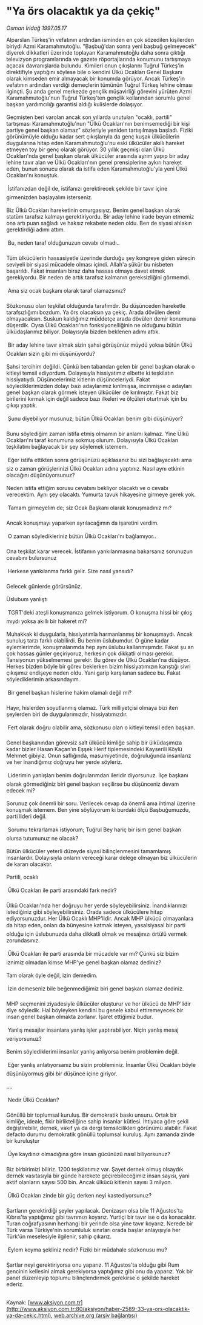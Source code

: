 # "Ya örs olacaktık ya da çekiç"

*Osman İridağ 1997.05.17*

<font class="agenda2NewsSpot">
 Alparslan Türkeş'in vefatının ardından isminden en çok sözedilen kişilerden biriydi  Azmi Karamahmutoğlu.
</font>
<font class="newsDetail">
 "Başbuğ'dan sonra yeni başbuğ gelmeyecek" diyerek dikkatleri üzerinde toplayan Karamahmutoğlu daha sonra çıktığı televizyon programlarında ve gazete röportajlarında konumunu tartışmaya açacak davranışlarda bulundu.  Kimileri onun çıkışlarını Tuğrul Türkeş'in direktifiyle yaptığını söylese bile o kendini Ülkü Ocakları Genel Başkanı olarak kimseden emir almayacak bir konumda görüyor. Ancak Türkeş'in vefatının ardından verdiği demeçlerin tümünün Tuğrul Türkeş lehine olması ilginçti. Şu anda genel merkezde gençlik müşavirliği görevini yürüten Azmi Karamahmutoğlu'nun Tuğrul Türkeş'ten gençlik kollarından sorumlu genel başkan yardımcılığı garantisi aldığı kulislerde dolaşıyor.
 <br>
  <br/>
  Geçmişten beri varolan ancak son yıllarda unutulan "ocaklı, partili" tartışması Karamahmutoğlu'nun "Ülkü Ocakları'nın benimsemediği bir kişi partiye genel başkan olamaz" sözleriyle yeniden tartışılmaya başladı. Fiziki görünümüyle olduğu kadar sert çıkışlarıyla da genç kuşak ülkücülerin duygularına hitap eden Karamahmutoğlu'nu eski ülkücüler akıllı hareket etmeyen toy bir genç olarak görüyor. 30 yıllık geçmişi olan Ülkü Ocakları'nda genel başkan olarak ülkücüler arasında ayrım yapıp bir aday lehine tavır alan ve Ülkü Ocakları'nın genel prensiplerine aykırı hareket eden, bunun sonucu olarak da istifa eden Karamahmutoğlu'yla yeni Ülkü Ocakları'nı konuştuk.
  <br/>
  <br/>
   İstifanızdan değil de, istifanızı gerektirecek şekilde bir tavır içine girmenizden başlayalım isterseniz.
  <br/>
  <br/>
  Biz Ülkü Ocakları hareketinin omurgasıyız. Benim genel başkan olarak statüm tarafsız kalmayı gerektiriyordu. Bir aday lehine irade beyan etmemiz ona artı puan sağladı ve haksız rekabete neden oldu. Ben de siyasi ahlakın gerektirdiği adımı attım.
  <br/>
  <br/>
   Bu, neden taraf olduğunuzun cevabı olmadı..
  <br/>
  <br/>
  Tüm ülkücülerin hassasiyetle  üzerinde durduğu şey kongreye giden sürecin seviyeli bir siyasi mücadele olması içindi. Allah'a şükür bu nisbeten başarıldı. Fakat insanları biraz daha hassas olmaya davet etmek gerekiyordu. Bir neden de artık tarafsız kalmanın gereksizliğini görmemdi.
  <br/>
  <br/>
   Ama siz ocak başkanı olarak taraf olamazsınız?
  <br/>
  <br/>
  Sözkonusu olan teşkilat olduğunda tarafımdır. Bu düşünceden hareketle tarafsızlığımı bozdum. Ya örs olacaksın ya çekiç. Arada dövülen demir olmayacaksın. Suskun kaldığımız müddetçe arada dövülen demir konumuna düşerdik.  Oysa Ülkü Ocakları'nın fonksiyonelliğinin ne olduğunu bütün ülküdaşlarımız biliyor. Dolayısıyla bizden beklenen adımı attık.
  <br/>
  <br/>
   Bir aday lehine tavır almak sizin şahsi görüşünüz müydü yoksa bütün Ülkü Ocakları sizin gibi mi düşünüyordu?
  <br/>
  <br/>
  Şahsi tercihim değildi. Çünkü ben tabandan gelen bir genel başkan olarak o kitleyi temsil ediyordum. Dolayısıyla hissiyatımız elbette ki teşkilatın hissiyatıydı. Düşüncelerimiz kitlenin düşünceleriydi. Fakat söylediklerimizden dolayı bazı adaylarımız kırılmışsa, incinmişse o adayları genel başkan olarak görmek isteyen ülkücüler de kırılmıştır. Fakat biz birilerini kırmak için değil sadece bazı ilkeleri ve ölçüleri oturtmak için bu çıkışı yaptık.
  <br/>
  <br/>
   Şunu diyebiliyor musunuz; bütün Ülkü Ocakları benim gibi düşünüyor?
  <br/>
  <br/>
  Bunu söylediğim zaman istifa etmiş olmamın bir anlamı kalmaz. Yine Ülkü Ocakları'nı taraf konumuna sokmuş olurum. Dolayısıyla Ülkü Ocakları teşkilatını bağlayacak bir şey söylemek istemem.
  <br/>
  <br/>
   Eğer istifa ettikten sonra görüşünüzü açıklasanız bu sizi bağlayacaktı ama siz o zaman görüşlerinizi Ülkü Ocakları adına yaptınız. Nasıl aynı etkinin olacağını düşünüyorsunuz?
  <br/>
  <br/>
  Neden istifa ettiğim sorusu cevabını bekliyor olacaktı ve o cevabı verecektim. Aynı şey olacaktı. Yumurta tavuk hikayesine girmeye gerek yok.
  <br/>
  <br/>
   Tamam girmeyelim de; siz Ocak Başkanı olarak konuşmadınız mı?
  <br/>
  <br/>
  Ancak konuşmayı yaparken ayrılacağımın da işaretini verdim.
  <br/>
  <br/>
   O zaman söyledikleriniz bütün Ülkü Ocakları'nı bağlamıyor..
  <br/>
  <br/>
  Ona teşkilat karar verecek. İstifamın yankılanmasına bakarsanız sorunuzun cevabını bulursunuz
  <br/>
  <br/>
   Herkese yankılanma farklı gelir. Size nasıl yansıdı?
  <br/>
  <br/>
  Gelecek günlerde görürsünüz.
  <br/>
  <br/>
  Üslubum yanlıştı
  <br/>
  <br/>
   TGRT'deki ateşli konuşmanıza gelmek istiyorum. O konuşma hissi bir çıkış mıydı yoksa akıllı bir hakeret mi?
  <br/>
  <br/>
  Muhakkak ki duygularla, hissiyatımla harmanlanmış bir konuşmaydı. Ancak sunuluş tarzı farklı olabilirdi. Bu benim üslubumdur. O güne kadar eylemlerimde, konuşmalarımda hep aynı üslubu kallanmışımdır. Fakat şu an çok hassas günler geçiriyoruz, herkesin çok dikkatli olması gerekir. Tansiyonun yükselmemesi gerekir. Bu görev de Ülkü Ocakları'na düşüyor. Herkes bizden böyle bir görev beklerken bizim hissiyatımızın karıştığı sivri çıkışımız endişeye neden oldu. Yani garip karşılanan sadece bu. Fakat söylediklerimin arkasındayım.
  <br/>
  <br/>
   Bir genel başkan hislerine hakim olamalı değil mi?
  <br/>
  <br/>
  Hayır, hislerden soyutlanmış olamaz. Türk milliyetçisi olmaya bizi iten şeylerden biri de duygularımızdır, hissiyatımızdır.
  <br/>
  <br/>
   Fert olarak doğru olabilir ama, sözkonusu olan o kitleyi temsil eden başkan.
  <br/>
  <br/>
  Genel başkanından görevsiz salt ülkücü kimliğe sahip bir ülküdaşımıza kadar bizler Hasan Kaçan'ın Eşşek Herif tiplemesindeki Kayserili Köylü Mehmet gibiyiz. Onun saflığında, masumiyetinde, doğruluğunda insanlarız ve her inandığımız doğruyu her yerde söyleriz.
  <br/>
  <br/>
   Liderimin yanlışları benim doğrularımdan ileridir diyorsunuz. İlçe başkanı olarak görmediğiniz biri genel başkan seçilirse bu düşünceniz devam edecek mi?
  <br/>
  <br/>
  Sorunuz çok önemli bir soru. Verilecek cevap da önemli ama ihtimal üzerine konuşmak istemem. Ben yine söylüyorum ki burdaki ölçü Başbuğumuzdu, parti lideri değil.
  <br/>
  <br/>
   Sorumu tekrarlamak istiyorum; Tuğrul Bey hariç bir isim genel başkan olursa tutumunuz ne olacak?
  <br/>
  <br/>
  Bütün ülkücüler yeterli düzeyde siyasi bilinçlenmesini tamamlamış insanlardır. Dolayısıyla onların vereceği karar delege olmayan biz ülkücülerin de kararı olacaktır.
  <br/>
  <br/>
  Partili, ocaklı
  <br/>
  <br/>
   Ülkü Ocakları ile parti arasındaki fark nedir?
  <br/>
  <br/>
  Ülkü Ocakları'nda her doğruyu her yerde söyleyebilirsiniz. İnandıklarınızı istediğiniz gibi söyleyebilirsiniz. Orada sadece ülkücülere hitap ediyorsunuzdur. Her Ülkü Ocaklı MHP'lidir. Ancak MHP ülkücü olmayanlara da hitap eden, onları da  bünyesine katmak isteyen, yasalsiyasal bir parti olduğu için üslubunuzda daha dikkatli olmak ve mesajınızı örtülü vermek zorundasınız.
  <br/>
  <br/>
   Ülkü Ocakları ile parti arasında bir mücadele var mı? Çünkü siz bizim iznimiz olmadan kimse MHP'ye genel başkan olamaz dediniz?
  <br/>
  <br/>
  Tam olarak öyle değil, izin demedim.
  <br/>
  <br/>
   İzin demeseniz bile beğenmediğimiz biri genel başkan olamaz dediniz.
  <br/>
  <br/>
  MHP seçmenini ziyadesiyle ülkücüler oluşturur ve her ülkücü de MHP'lidir diye söyledik. Hal böyleyken kendini bu genele kabul ettiremeyecek bir insan genel başkan olmakta zorlanır. İşaret ettiğimiz budur.
  <br/>
  <br/>
   Yanlış mesajlar insanlara yanlış işler yaptırabiliyor. Niçin yanlış mesaj veriyorsunuz?
  <br/>
  <br/>
  Benim söylediklerimi insanlar yanlış anlıyorsa benim problemim değil.
  <br/>
  <br/>
   Eğer yanlış anlatıyorsanız bu sizin probleminiz. İnsanlar Ülkü Ocakları böyle düşünüyormuş gibi bir düşünce içine giriyor.
  <br/>
  <br/>
  ....
  <br/>
  <br/>
   Nedir Ülkü Ocakları?
  <br/>
  <br/>
  Gönüllü bir toplumsal kuruluş. Bir demokratik baskı unsuru. Ortak bir kimliğe, ideale, fikir birlikteliğine sahip insanlar kütlesi. İhtiyaca göre şekil değiştirebilir, dernek, vakıf ya da dergi temsilcilikleri görünümü alabilir. Fakat defacto durumu demokratik gönüllü toplumsal kuruluş. Aynı zamanda zinde bir kuruluştur
  <br/>
  <br/>
   Üye kaydınız olmadığına göre insan gücünüzü nasıl biliyorsunuz?
  <br/>
  <br/>
  Biz birbirimizi biliriz. 1200 teşkilatımız var. Şayet dernek olmuş olsaydık dernek vasıtasıyla bir günde harekete geçirebileceğimiz insan sayısı, yani aktif olanların sayısı 500 bin. Ancak ülkücü kitlenin sayısı 3 milyon.
  <br/>
  <br/>
   Ülkü Ocakları zinde bir güç derken neyi kastediyorsunuz?
  <br/>
  <br/>
  Şartların gerektirdiği şeyler yapılacak. Denizaşırı olsa bile 11 Ağustos'ta Kıbrıs'ta yaptığımız gibi tavrımızı koyarız. Yurtiçi bir tavır ise o da konacaktır.  Turan coğrafyasının herhangi bir yerinde olsa yine tavır koyarız. Nerede bir Türk varsa Türkiye'nin sorumluluk sınırları orada başlar anlayışıyla her Türk'ün meselesiyle ilgilenir, sahip çıkarız.
  <br/>
  <br/>
   Eylem  koyma şekliniz nedir? Fiziki bir müdahale sözkonusu mu?
  <br/>
  <br/>
  Şartlar neyi gerektiriyorsa onu yaparız. 11 Ağustos'ta olduğu gibi Rum gencinin kellesini almak gerekiyorsa yaptığımız gibi onu da yaparız. Yok bir panel düzenleyip toplumu bilinçlendirmek gerekirse o şekilde hareket ederiz.
  <br/>
 </br>
</font>

Kaynak: [www.aksiyon.com.tr](http://www.aksiyon.com.tr:80/aksiyon/haber-2589-33-ya-ors-olacaktik-ya-da-cekic.html), [web.archive.org (arşiv bağlantısı)](http://web.archive.org/web/20120122043901/http://www.aksiyon.com.tr:80/aksiyon/haber-2589-33-ya-ors-olacaktik-ya-da-cekic.html)
